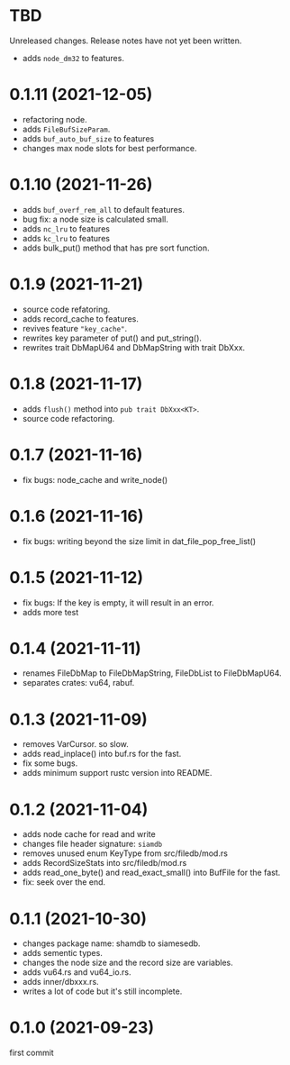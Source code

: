 TBD
===
Unreleased changes. Release notes have not yet been written.

* adds `node_dm32` to features.

0.1.11 (2021-12-05)
=====

* refactoring node.
* adds `FileBufSizeParam`.
* adds `buf_auto_buf_size` to features
* changes max node slots for best performance.

0.1.10 (2021-11-26)
=====

* adds `buf_overf_rem_all` to default features.
* bug fix: a node size is calculated small.
* adds `nc_lru` to features
* adds `kc_lru` to features
* adds bulk_put() method that has pre sort function.

0.1.9 (2021-11-21)
=====

* source code refatoring.
* adds record_cache to features.
* revives feature `"key_cache"`.
* rewrites key parameter of put() and put_string().
* rewrites trait DbMapU64 and DbMapString with trait DbXxx<KT>.

0.1.8 (2021-11-17)
=====

* adds `flush()` method into `pub trait DbXxx<KT>`.
* source code refactoring.

0.1.7 (2021-11-16)
=====

* fix bugs: node_cache and write_node()

0.1.6 (2021-11-16)
=====

* fix bugs: writing beyond the size limit in dat_file_pop_free_list()

0.1.5 (2021-11-12)
=====

* fix bugs: If the key is empty, it will result in an error.
* adds more test

0.1.4 (2021-11-11)
=====

* renames FileDbMap to FileDbMapString, FileDbList to FileDbMapU64.
* separates crates: vu64, rabuf.

0.1.3 (2021-11-09)
=====

* removes VarCursor. so slow.
* adds read_inplace() into buf.rs for the fast.
* fix some bugs.
* adds minimum support rustc version into README.

0.1.2 (2021-11-04)
=====

* adds node cache for read and write
* changes file header signature: `siamdb`
* removes unused enum KeyType from src/filedb/mod.rs
* adds RecordSizeStats into src/filedb/mod.rs
* adds read_one_byte() and read_exact_small() into BufFile for the fast.
* fix: seek over the end.

0.1.1 (2021-10-30)
=====

* changes package name: shamdb to siamesedb.
* adds sementic types.
* changes the node size and the record size are variables.
* adds vu64.rs and vu64_io.rs.
* adds inner/dbxxx.rs.
* writes a lot of code but it's still incomplete.

0.1.0 (2021-09-23)
=====

first commit
